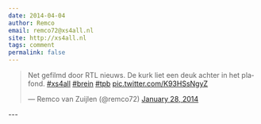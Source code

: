 ```yaml
---
date: 2014-04-04
author: Remco
email: remco72@xs4all.nl
site: http://xs4all.nl
tags: comment
permalink: false
---
```


<blockquote class="twitter-tweet" lang="en"><p>Net gefilmd door RTL nieuws. De kurk liet een deuk achter in het plafond. <a href="https://twitter.com/search?q=%23xs4all&amp;src=hash">#xs4all</a> <a href="https://twitter.com/search?q=%23brein&amp;src=hash">#brein</a> <a href="https://twitter.com/search?q=%23tpb&amp;src=hash">#tpb</a> <a href="http://t.co/K93HSsNgyZ">pic.twitter.com/K93HSsNgyZ</a></p>
<p>— Remco van Zuijlen (@remco72) <a href="https://twitter.com/remco72/statuses/428143745398104065">January 28, 2014</a></p>
</blockquote>
---